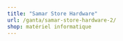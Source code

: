 ```yaml
---
title: "Samar Store Hardware"
url: /ganta/samar-store-hardware-2/
shop: matériel informatique
---
```

